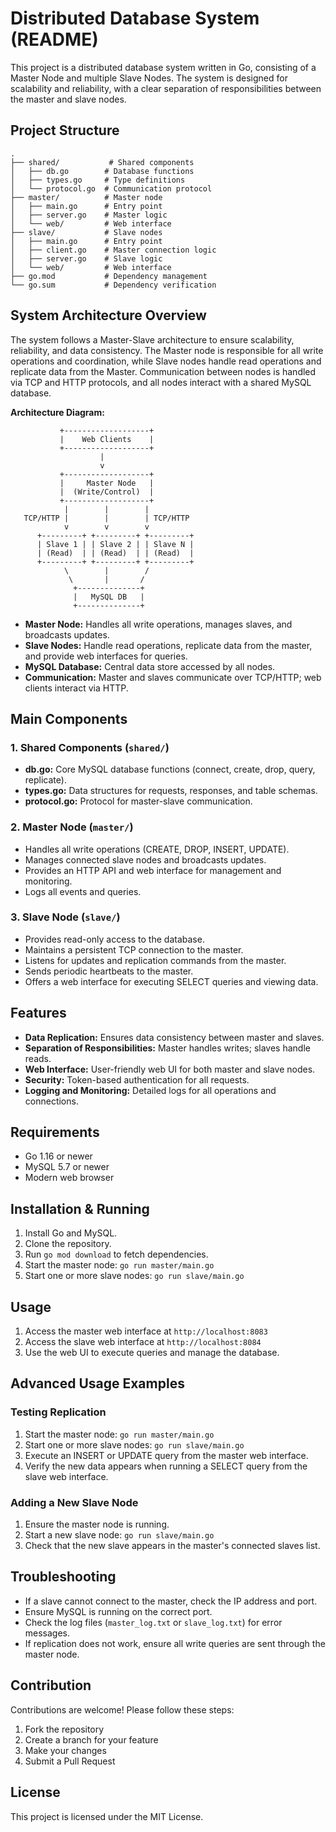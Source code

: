 # Distributed Database System (README)

This project is a distributed database system written in Go, consisting of a Master Node and multiple Slave Nodes. The system is designed for scalability and reliability, with a clear separation of responsibilities between the master and slave nodes.

## Project Structure

```
.
├── shared/           # Shared components
│   ├── db.go        # Database functions
│   ├── types.go     # Type definitions
│   └── protocol.go  # Communication protocol
├── master/          # Master node
│   ├── main.go      # Entry point
│   ├── server.go    # Master logic
│   └── web/         # Web interface
├── slave/           # Slave nodes
│   ├── main.go      # Entry point
│   ├── client.go    # Master connection logic
│   ├── server.go    # Slave logic
│   └── web/         # Web interface
├── go.mod           # Dependency management
└── go.sum           # Dependency verification
```

## System Architecture Overview

The system follows a Master-Slave architecture to ensure scalability, reliability, and data consistency. The Master node is responsible for all write operations and coordination, while Slave nodes handle read operations and replicate data from the Master. Communication between nodes is handled via TCP and HTTP protocols, and all nodes interact with a shared MySQL database.

**Architecture Diagram:**

```
           +-------------------+
           |    Web Clients    |
           +-------------------+
                    |
                    v
           +-------------------+
           |     Master Node   |
           |  (Write/Control)  |
           +-------------------+
            |        |        |
   TCP/HTTP |        |        | TCP/HTTP
            v        v        v
      +---------+ +---------+ +---------+
      | Slave 1 | | Slave 2 | | Slave N |
      | (Read)  | | (Read)  | | (Read)  |
      +---------+ +---------+ +---------+
            \        |        /
             \       |       /
              +--------------+
              |   MySQL DB   |
              +--------------+
```

- **Master Node:** Handles all write operations, manages slaves, and broadcasts updates.
- **Slave Nodes:** Handle read operations, replicate data from the master, and provide web interfaces for queries.
- **MySQL Database:** Central data store accessed by all nodes.
- **Communication:** Master and slaves communicate over TCP/HTTP; web clients interact via HTTP.

## Main Components

### 1. Shared Components (`shared/`)
- **db.go:** Core MySQL database functions (connect, create, drop, query, replicate).
- **types.go:** Data structures for requests, responses, and table schemas.
- **protocol.go:** Protocol for master-slave communication.

### 2. Master Node (`master/`)
- Handles all write operations (CREATE, DROP, INSERT, UPDATE).
- Manages connected slave nodes and broadcasts updates.
- Provides an HTTP API and web interface for management and monitoring.
- Logs all events and queries.

### 3. Slave Node (`slave/`)
- Provides read-only access to the database.
- Maintains a persistent TCP connection to the master.
- Listens for updates and replication commands from the master.
- Sends periodic heartbeats to the master.
- Offers a web interface for executing SELECT queries and viewing data.

## Features

- **Data Replication:** Ensures data consistency between master and slaves.
- **Separation of Responsibilities:** Master handles writes; slaves handle reads.
- **Web Interface:** User-friendly web UI for both master and slave nodes.
- **Security:** Token-based authentication for all requests.
- **Logging and Monitoring:** Detailed logs for all operations and connections.

## Requirements

- Go 1.16 or newer
- MySQL 5.7 or newer
- Modern web browser

## Installation & Running

1. Install Go and MySQL.
2. Clone the repository.
3. Run `go mod download` to fetch dependencies.
4. Start the master node: `go run master/main.go`
5. Start one or more slave nodes: `go run slave/main.go`

## Usage

1. Access the master web interface at `http://localhost:8083`
2. Access the slave web interface at `http://localhost:8084`
3. Use the web UI to execute queries and manage the database.

## Advanced Usage Examples

### Testing Replication
1. Start the master node: `go run master/main.go`
2. Start one or more slave nodes: `go run slave/main.go`
3. Execute an INSERT or UPDATE query from the master web interface.
4. Verify the new data appears when running a SELECT query from the slave web interface.

### Adding a New Slave Node
1. Ensure the master node is running.
2. Start a new slave node: `go run slave/main.go`
3. Check that the new slave appears in the master's connected slaves list.

## Troubleshooting

- If a slave cannot connect to the master, check the IP address and port.
- Ensure MySQL is running on the correct port.
- Check the log files (`master_log.txt` or `slave_log.txt`) for error messages.
- If replication does not work, ensure all write queries are sent through the master node.

## Contribution

Contributions are welcome! Please follow these steps:
1. Fork the repository
2. Create a branch for your feature
3. Make your changes
4. Submit a Pull Request

## License

This project is licensed under the MIT License.
